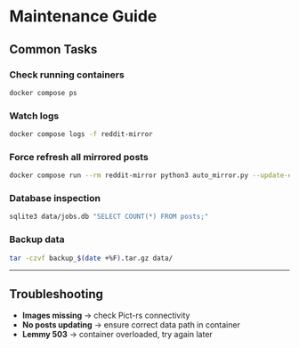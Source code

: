 # Maintenance Guide

## Common Tasks

### Check running containers
```bash
docker compose ps
```

### Watch logs
```bash
docker compose logs -f reddit-mirror
```

### Force refresh all mirrored posts
```bash
docker compose run --rm reddit-mirror python3 auto_mirror.py --update-existing
```

### Database inspection
```bash
sqlite3 data/jobs.db "SELECT COUNT(*) FROM posts;"
```

### Backup data
```bash
tar -czvf backup_$(date +%F).tar.gz data/
```

---

## Troubleshooting
- **Images missing** → check Pict-rs connectivity
- **No posts updating** → ensure correct data path in container
- **Lemmy 503** → container overloaded, try again later
